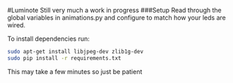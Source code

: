 #Luminote
Still very much a work in progress
###Setup
Read through the global variables in animations.py and configure to match how your leds are wired.

To install dependencies run: 
```bash
sudo apt-get install libjpeg-dev zlib1g-dev
sudo pip install -r requirements.txt
```
This may take a few minutes so just be patient